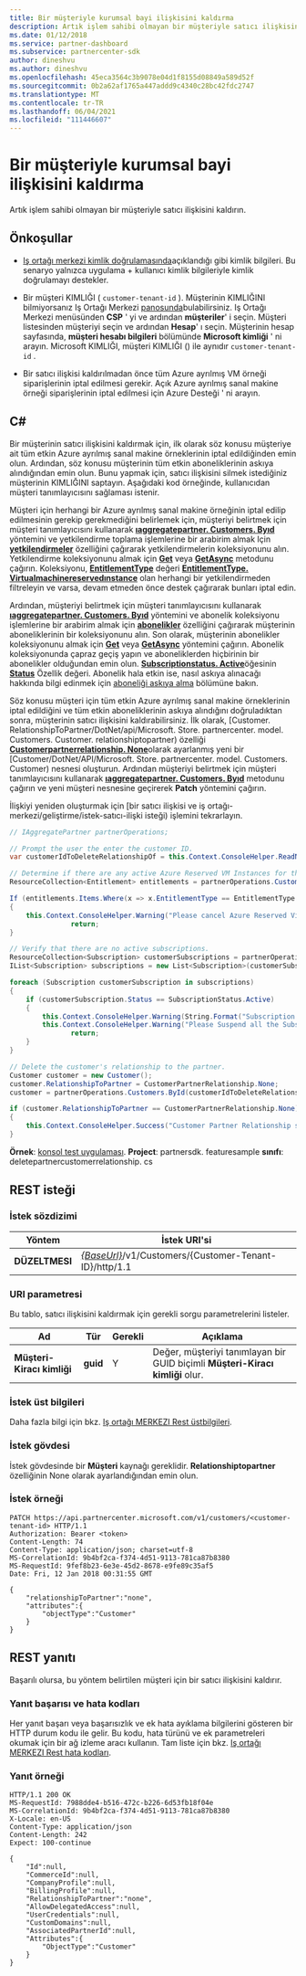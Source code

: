 ```yaml
---
title: Bir müşteriyle kurumsal bayi ilişkisini kaldırma
description: Artık işlem sahibi olmayan bir müşteriyle satıcı ilişkisini kaldırma.
ms.date: 01/12/2018
ms.service: partner-dashboard
ms.subservice: partnercenter-sdk
author: dineshvu
ms.author: dineshvu
ms.openlocfilehash: 45eca3564c3b9078e04d1f8155d08849a589d52f
ms.sourcegitcommit: 0b2a62af1765a447addd9c4340c28bc42fdc2747
ms.translationtype: MT
ms.contentlocale: tr-TR
ms.lasthandoff: 06/04/2021
ms.locfileid: "111446607"
---
```

# <a name="remove-a-reseller-relationship-with-a-customer"></a>Bir müşteriyle kurumsal bayi ilişkisini kaldırma

Artık işlem sahibi olmayan bir müşteriyle satıcı ilişkisini kaldırın.

## <a name="prerequisites"></a>Önkoşullar

- [Iş ortağı merkezi kimlik doğrulamasında](partner-center-authentication.md)açıklandığı gibi kimlik bilgileri. Bu senaryo yalnızca uygulama + kullanıcı kimlik bilgileriyle kimlik doğrulamayı destekler.

- Bir müşteri KIMLIĞI ( `customer-tenant-id` ). Müşterinin KIMLIĞINI bilmiyorsanız Iş Ortağı Merkezi [panosunda](https://partner.microsoft.com/dashboard)bulabilirsiniz. Iş Ortağı Merkezi menüsünden **CSP** ' yi ve ardından **müşteriler**' i seçin. Müşteri listesinden müşteriyi seçin ve ardından **Hesap**' ı seçin. Müşterinin hesap sayfasında, **müşteri hesabı bilgileri** bölümünde **Microsoft kimliği** ' ni arayın. Microsoft KIMLIĞI, müşteri KIMLIĞI () ile aynıdır `customer-tenant-id` .

- Bir satıcı ilişkisi kaldırılmadan önce tüm Azure ayrılmış VM örneği siparişlerinin iptal edilmesi gerekir. Açık Azure ayrılmış sanal makine örneği siparişlerinin iptal edilmesi için Azure Desteği ' ni arayın.

## <a name="c"></a>C\#

Bir müşterinin satıcı ilişkisini kaldırmak için, ilk olarak söz konusu müşteriye ait tüm etkin Azure ayrılmış sanal makine örneklerinin iptal edildiğinden emin olun. Ardından, söz konusu müşterinin tüm etkin aboneliklerinin askıya alındığından emin olun. Bunu yapmak için, satıcı ilişkisini silmek istediğiniz müşterinin KIMLIĞINI saptayın. Aşağıdaki kod örneğinde, kullanıcıdan müşteri tanımlayıcısını sağlaması istenir.

Müşteri için herhangi bir Azure ayrılmış sanal makine örneğinin iptal edilip edilmesinin gerekip gerekmediğini belirlemek için, müşteriyi belirtmek için müşteri tanımlayıcısını kullanarak [**ıaggregatepartner. Customers. Byıd**](/dotnet/api/microsoft.store.partnercenter.customers.icustomercollection.byid) yöntemini ve yetkilendirme toplama işlemlerine bir arabirim almak Için [**yetkilendirmeler**](/dotnet/api/microsoft.store.partnercenter.customers.icustomer.subscriptions) özelliğini çağırarak yetkilendirmelerin koleksiyonunu alın. Yetkilendirme koleksiyonunu almak için [**Get**](/dotnet/api/microsoft.store.partnercenter.subscriptions.isubscriptioncollection.get) veya [**GetAsync**](/dotnet/api/microsoft.store.partnercenter.subscriptions.isubscriptioncollection.getasync) metodunu çağırın. Koleksiyonu, [**EntitlementType**](entitlement-resources.md#entitlementtype) değeri [**EntitlementType. Virtualmachinereservedınstance**](entitlement-resources.md#entitlementtype) olan herhangi bir yetkilendirmeden filtreleyin ve varsa, devam etmeden önce destek çağırarak bunları iptal edin.

Ardından, müşteriyi belirtmek için müşteri tanımlayıcısını kullanarak [**ıaggregatepartner. Customers. Byıd**](/dotnet/api/microsoft.store.partnercenter.customers.icustomercollection.byid) yöntemini ve abonelik koleksiyonu işlemlerine bir arabirim almak için [**abonelikler**](/dotnet/api/microsoft.store.partnercenter.customers.icustomer.subscriptions) özelliğini çağırarak müşterinin aboneliklerinin bir koleksiyonunu alın. Son olarak, müşterinin abonelikler koleksiyonunu almak için [**Get**](/dotnet/api/microsoft.store.partnercenter.subscriptions.isubscriptioncollection.get) veya [**GetAsync**](/dotnet/api/microsoft.store.partnercenter.subscriptions.isubscriptioncollection.getasync) yöntemini çağırın. Abonelik koleksiyonunda çapraz geçiş yapın ve aboneliklerden hiçbirinin bir abonelikler olduğundan emin olun. [**Subscriptionstatus. Active**](/dotnet/api/microsoft.store.partnercenter.models.subscriptions.subscriptionstatus)öğesinin [**Status**](/dotnet/api/microsoft.store.partnercenter.models.subscriptions.subscription.status) Özellik değeri. Abonelik hala etkin ise, nasıl askıya alınacağı hakkında bilgi edinmek için [aboneliği askıya alma](suspend-a-subscription.md) bölümüne bakın.

Söz konusu müşteri için tüm etkin Azure ayrılmış sanal makine örneklerinin iptal edildiğini ve tüm etkin aboneliklerinin askıya alındığını doğruladıktan sonra, müşterinin satıcı ilişkisini kaldırabilirsiniz. İlk olarak, [Customer. RelationshipToPartner/DotNet/api/Microsoft. Store. partnercenter. model. Customers. Customer. relationshiptopartner) özelliği [**Customerpartnerrelationship. None**](/dotnet/api/microsoft.store.partnercenter.models.customers.customerpartnerrelationship)olarak ayarlanmış yeni bir [Customer/DotNet/API/Microsoft. Store. partnercenter. model. Customers. Customer) nesnesi oluşturun. Ardından müşteriyi belirtmek için müşteri tanımlayıcısını kullanarak [**ıaggregatepartner. Customers. Byıd**](/dotnet/api/microsoft.store.partnercenter.customers.icustomercollection.byid) metodunu çağırın ve yeni müşteri nesnesine geçirerek **Patch** yöntemini çağırın.

İlişkiyi yeniden oluşturmak için [bir satıcı ilişkisi ve iş ortağı-merkezi/geliştirme/istek-satıcı-ilişki isteği) işlemini tekrarlayın.

``` csharp
// IAggregatePartner partnerOperations;

// Prompt the user the enter the customer ID.
var customerIdToDeleteRelationshipOf = this.Context.ConsoleHelper.ReadNonEmptyString("Please enter the ID of the customer you want to delete the relationship with", "The customer ID can't be empty");

// Determine if there are any active Azure Reserved VM Instances for this customer.
ResourceCollection<Entitlement> entitlements = partnerOperations.Customers.ById(customerIdToDeleteRelationshipOf).Entitlements.Get();

If (entitlements.Items.Where(x => x.EntitlementType == EntitlementType.VirtualMachineReservedInstance).Any())
{
    this.Context.ConsoleHelper.Warning("Please cancel Azure Reserved Virtual Machine Instance orders through support and try again. Aborting the delete customer relationship operation");
               return;
}

// Verify that there are no active subscriptions.
ResourceCollection<Subscription> customerSubscriptions = partnerOperations.Customers.ById(customerIdToDeleteRelationshipOf).Subscriptions.Get();
IList<Subscription> subscriptions = new List<Subscription>(customerSubscriptions.Items);

foreach (Subscription customerSubscription in subscriptions)
{
    if (customerSubscription.Status == SubscriptionStatus.Active)
    {
        this.Context.ConsoleHelper.Warning(String.Format("Subscription with ID :{0}  OfferName: {1} cannot be in active state, ", customerSubscription.Id, customerSubscription.OfferName));
        this.Context.ConsoleHelper.Warning("Please Suspend all the Subscriptions and try again. Aborting the delete customer relationship operation");
               return;
    }
}

// Delete the customer's relationship to the partner.
Customer customer = new Customer();
customer.RelationshipToPartner = CustomerPartnerRelationship.None;
customer = partnerOperations.Customers.ById(customerIdToDeleteRelationshipOf).Patch(customer);

if (customer.RelationshipToPartner == CustomerPartnerRelationship.None)
{
    this.Context.ConsoleHelper.Success("Customer Partner Relationship successfully deleted");
}
```

**Örnek**: [konsol test uygulaması](console-test-app.md). **Project**: partnersdk. featuresample **sınıfı**: deletepartnercustomerrelationship. cs

## <a name="rest-request"></a>REST isteği

### <a name="request-syntax"></a>İstek sözdizimi

| Yöntem     | İstek URI'si                                                                                                                           |
|------------|---------------------------------------------------------------------------------------------------------------------------------------|
| **DÜZELTMESI**  | [*{BaseUrl}*](partner-center-rest-urls.md)/v1/Customers/{Customer-Tenant-ID}/http/1.1 |

### <a name="uri-parameter"></a>URI parametresi

Bu tablo, satıcı ilişkisini kaldırmak için gerekli sorgu parametrelerini listeler.

| Ad                   | Tür     | Gerekli | Açıklama                                                                        |
|------------------------|----------|----------|------------------------------------------------------------------------------------|
| **Müşteri-Kiracı kimliği** | **guid** | Y        | Değer, müşteriyi tanımlayan bir GUID biçimli **Müşteri-Kiracı kimliği** olur. |

### <a name="request-headers"></a>İstek üst bilgileri

Daha fazla bilgi için bkz. [Iş ortağı MERKEZI Rest üstbilgileri](headers.md).

### <a name="request-body"></a>İstek gövdesi

İstek gövdesinde bir **Müşteri** kaynağı gereklidir. **Relationshiptopartner** özelliğinin None olarak ayarlandığından emin olun.

### <a name="request-example"></a>İstek örneği

```http
PATCH https://api.partnercenter.microsoft.com/v1/customers/<customer-tenant-id> HTTP/1.1
Authorization: Bearer <token>
Content-Length: 74
Content-Type: application/json; charset=utf-8
MS-CorrelationId: 9b4bf2ca-f374-4d51-9113-781ca87b8380
MS-RequestId: 9fef8b23-6e3e-45d2-8678-e9fe89c35af5
Date: Fri, 12 Jan 2018 00:31:55 GMT

{
    "relationshipToPartner":"none",
    "attributes":{
        "objectType":"Customer"
    }
}
```

## <a name="rest-response"></a>REST yanıtı

Başarılı olursa, bu yöntem belirtilen müşteri için bir satıcı ilişkisini kaldırır.

### <a name="response-success-and-error-codes"></a>Yanıt başarısı ve hata kodları

Her yanıt başarı veya başarısızlık ve ek hata ayıklama bilgilerini gösteren bir HTTP durum kodu ile gelir. Bu kodu, hata türünü ve ek parametreleri okumak için bir ağ izleme aracı kullanın. Tam liste için bkz. [Iş ortağı MERKEZI Rest hata kodları](error-codes.md).

### <a name="response-example"></a>Yanıt örneği

```http
HTTP/1.1 200 OK
MS-RequestId: 7988dde4-b516-472c-b226-6d53fb18f04e
MS-CorrelationId: 9b4bf2ca-f374-4d51-9113-781ca87b8380
X-Locale: en-US
Content-Type: application/json
Content-Length: 242
Expect: 100-continue

{
    "Id":null,
    "CommerceId":null,
    "CompanyProfile":null,
    "BillingProfile":null,
    "RelationshipToPartner":"none",
    "AllowDelegatedAccess":null,
    "UserCredentials":null,
    "CustomDomains":null,
    "AssociatedPartnerId":null,
    "Attributes":{
        "ObjectType":"Customer"
    }
}
```
